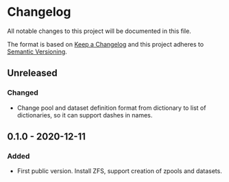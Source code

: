 # Changelog

All notable changes to this project will be documented in this file.

The format is based on [Keep a Changelog](http://keepachangelog.com/en/1.0.0/)
and this project adheres to [Semantic Versioning](http://semver.org/spec/v2.0.0.html).

## Unreleased

### Changed

- Change pool and dataset definition format from dictionary to list of
  dictionaries, so it can support dashes in names.

## 0.1.0 - 2020-12-11

### Added

- First public version. Install ZFS, support creation of zpools and datasets.
